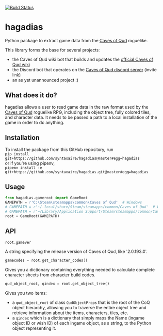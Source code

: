 [![Build Status](https://dev.azure.com/syntaxaire/hagadias-ci/_apis/build/status/TrashMonks.hagadias?branchName=master)](https://dev.azure.com/syntaxaire/hagadias-ci/_build/latest?definitionId=1&branchName=master)
# hagadias
Python package to extract game data from the [Caves of Qud](http://www.cavesofqud.com/) roguelike.  

This library forms the base for several projects:
 - the Caves of Qud wiki bot that builds and updates the [official Caves of Qud wiki](https://cavesofqud.gamepedia.com/)
 - the Discord bot that operates on the [Caves of Qud discord server](https://discordapp.com/invite/cavesofqud) (invite link)
 - an as yet unannounced project :)

## What does it do?
hagadias allows a user to read game data in the raw format used by the
[Caves of Qud](http://www.cavesofqud.com/) roguelike RPG, including the object tree,
fully colored tiles, and character data. It needs to be passed a path to a local
installation of the game in order to do anything.

## Installation
To install the package from this GitHub repository, run  
`pip install git+https://github.com/syntaxaire/hagadias@master#egg=hagadias`  
or if you're using pipenv,  
`pipenv install -e git+https://github.com/syntaxaire/hagadias.git@master#egg=hagadias`

## Usage
```python
from hagadias.gameroot import GameRoot
GAMEPATH = r'C:\Steam\steamapps\common\Caves of Qud'  # Windows
# GAMEPATH = r'~/.local/share/Steam/steamapps/common/Caves of Qud'  # Linux
# GAMEPATH = r'~/Library/Application Support/Steam/steamapps/common/Caves of Qud'  # Mac OS
root = GameRoot(GAMEPATH)
```

## API
```python
root.gamever
```
A string specifying the release version of Caves of Qud, like '2.0.193.0'.

```python
gamecodes = root.get_character_codes()
```
Gives you a dictionary containing everything needed to calculate complete character sheets from character build codes.

```python
qud_object_root, qindex = root.get_object_tree()
```
Gives you two items:
 - a `qud_object_root` of class `QudObjectProps` that is the root of the CoQ object hierarchy, allowing you to traverse the entire object tree and retrieve information about the items, characters, tiles, etc.
 - a `qindex` which is a dictionary that simply maps the Name (ingame object ID or wish ID) of each ingame object, as a string, to the Python object representing it.
